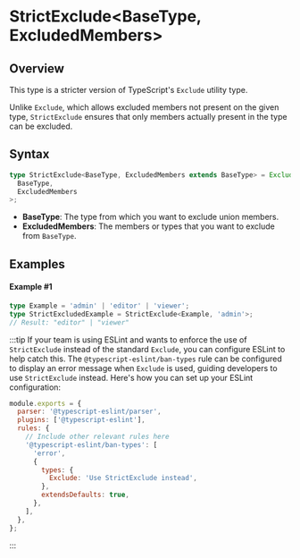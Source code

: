 # StrictExclude\<BaseType, ExcludedMembers>

## Overview

This type is a stricter version of TypeScript's `Exclude` utility type.

Unlike `Exclude`, which allows excluded members not present on the given type,
`StrictExclude` ensures that only members actually present in the type can be excluded.

## Syntax

```ts
type StrictExclude<BaseType, ExcludedMembers extends BaseType> = Exclude<
  BaseType,
  ExcludedMembers
>;
```

- **BaseType**: The type from which you want to exclude union members.
- **ExcludedMembers**: The members or types that you want to exclude from `BaseType`.

## Examples

#### Example #1

```ts
type Example = 'admin' | 'editor' | 'viewer';
type StrictExcludedExample = StrictExclude<Example, 'admin'>;
// Result: "editor" | "viewer"
```

:::tip
If your team is using ESLint and wants to enforce the use of `StrictExclude` instead of the standard `Exclude`, you can configure ESLint to help catch this. The `@typescript-eslint/ban-types` rule can be configured to display an error message when `Exclude` is used, guiding developers to use `StrictExclude` instead. Here's how you can set up your ESLint configuration:

```js
module.exports = {
  parser: '@typescript-eslint/parser',
  plugins: ['@typescript-eslint'],
  rules: {
    // Include other relevant rules here
    '@typescript-eslint/ban-types': [
      'error',
      {
        types: {
          Exclude: 'Use StrictExclude instead',
        },
        extendsDefaults: true,
      },
    ],
  },
};
```

:::
